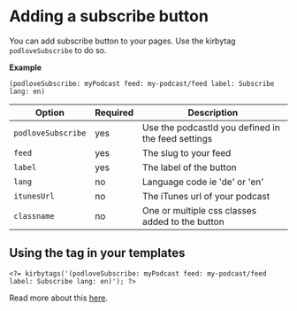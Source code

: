 # Adding a subscribe button

You can add subscribe button to your pages. Use the kirbytag `podloveSubscribe` to do so.

**Example**

```
(podloveSubscribe: myPodcast feed: my-podcast/feed label: Subscribe lang: en)
```

| Option             | Required | Description                                        |
| ------------------ | -------- | -------------------------------------------------- |
| `podloveSubscribe` | yes      | Use the podcastId you defined in the feed settings |
| `feed`             | yes      | The slug to your feed                              |
| `label`            | yes      | The label of the button                            |
| `lang`             | no       | Language code ie 'de' or 'en'                      |
| `itunesUrl`        | no       | The iTunes url of your podcast                     |
| `classname`        | no       | One or multiple css classes added to the button    |

## Using the tag in your templates

```
<?= kirbytags('(podloveSubscribe: myPodcast feed: my-podcast/feed label: Subscribe lang: en)'); ?>
```

Read more about this [here](https://getkirby.com/docs/reference/templates/helpers/kirbytags).
